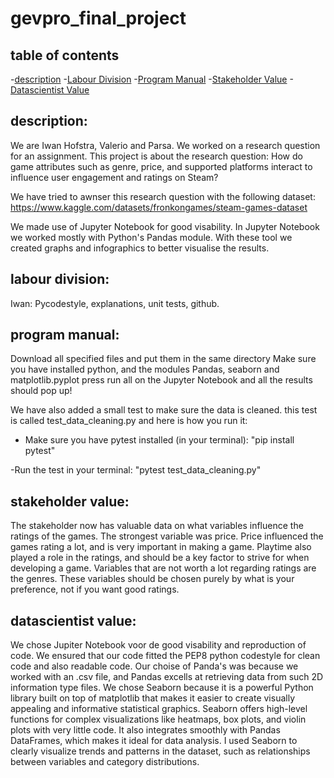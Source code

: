 # gevpro_final_project

## table of contents

-[description](#description)
-[Labour Division](#labour-division)
-[Program Manual](#program-manual)
-[Stakeholder Value](#stakeholder-value)
-[Datascientist Value](#datascientist-value)

## description:
We are Iwan Hofstra, Valerio and Parsa. We worked on a research question for an assignment.
This project is about the research question:  How do game attributes such as genre, price, and supported platforms interact to influence user engagement and ratings on Steam?​

We have tried to awnser this research question with the following dataset:
https://www.kaggle.com/datasets/fronkongames/steam-games-dataset

We made use of Jupyter Notebook for good visability. In Jupyter Notebook we worked mostly with Python's Pandas module. With these tool we created graphs and infographics to better visualise the results.

## labour division:

Iwan: Pycodestyle, explanations, unit tests, github.

## program manual:
Download all specified files and put them in the same directory
Make sure you have installed python, and the modules Pandas, seaborn and matplotlib.pyplot
press run all on the Jupyter Notebook and all the results should pop up!

We have also added a small test to make sure the data is cleaned.
this test is called test_data_cleaning.py and here is how you run it:
- Make sure you have pytest installed (in your terminal):
"pip install pytest"

-Run the test in your terminal:
"pytest test_data_cleaning.py"


## stakeholder value:
The stakeholder now has valuable data on what variables influence the ratings of the games. The strongest variable was price. Price influenced the games rating a lot, and is very important in making a game. Playtime also played a role in the ratings, and should be a key factor to strive for when developing a game. Variables that are not worth a lot regarding ratings are the genres. These variables should be chosen purely by what is your preference, not if you want good ratings. 


## datascientist value:
We chose Jupiter Notebook voor de good visability and reproduction of code. We ensured that our code fitted the PEP8 python codestyle for clean code and also readable code. Our choise of Panda's was because we worked with an .csv file, and Pandas excells at retrieving data from such 2D information type files. We chose Seaborn because it is a powerful Python library built on top of matplotlib that makes it easier to create visually appealing and informative statistical graphics. Seaborn offers high-level functions for complex visualizations like heatmaps, box plots, and violin plots with very little code. It also integrates smoothly with Pandas DataFrames, which makes it ideal for data analysis. I used Seaborn to clearly visualize trends and patterns in the dataset, such as relationships between variables and category distributions.